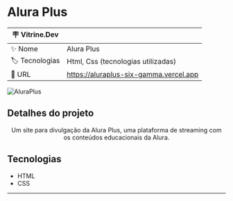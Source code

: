 # Alura Plus



| :placard: Vitrine.Dev |     |
| -------------  | --- |
| :sparkles: Nome        | Alura Plus
| :label: Tecnologias | Html, Css (tecnologias utilizadas)
| :rocket: URL         | https://aluraplus-six-gamma.vercel.app


<!-- Inserir imagem com a #vitrinedev ao final do link -->

![AluraPlus](https://user-images.githubusercontent.com/111453394/205674100-4d382210-bc63-4671-be13-c48f9a854a3f.png#vitrinedev)


## Detalhes do projeto

<p align="center">Um site para divulgação da Alura Plus, uma plataforma de streaming com os conteúdos educacionais da Alura.</p>

## Tecnologias 

* HTML 
* CSS

<hr>

